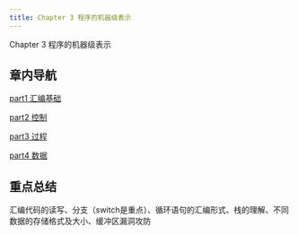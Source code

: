 ```yaml
---
title: Chapter 3 程序的机器级表示
---
```


Chapter 3 程序的机器级表示

## 章内导航

[part1 汇编基础](/readnote/note/ch3/assembly-basic.html)

[part2 控制](/readnote/note/ch3/control.html)

[part3 过程](/readnote/note/ch3/procedures.html)

[part4 数据](/readnote/note/ch3/data.html)

## 重点总结

汇编代码的读写、分支（switch是重点）、循环语句的汇编形式、栈的理解、不同数据的存储格式及大小、缓冲区漏洞攻防
